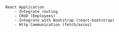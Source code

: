     React Application
        - Integrate routing
        - CRUD (Employees)
        - Integrate with Bootstrap (react-bootstrap)
        - Http Communication (fetch/axios)
